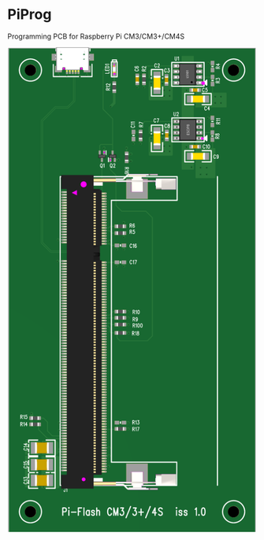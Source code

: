 # PiProg
Programming PCB for Raspberry Pi CM3/CM3+/CM4S

![Alt text](/PCB-Image.png?raw=true "PCB Image")
